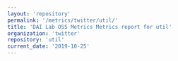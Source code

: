 ```yaml
---
layout: 'repository'
permalink: '/metrics/twitter/util/'
title: 'DAI Lab OSS Metrics Metrics report for util'
organization: 'twitter'
repository: 'util'
current_date: '2019-10-25'
---
```


